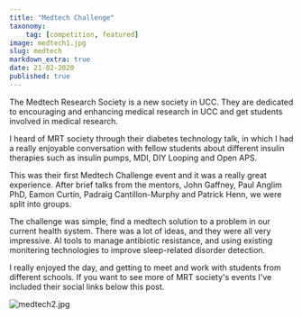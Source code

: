 ```yaml
---
title: "Medtech Challenge"
taxonomy:
    tag: [competition, featured]
image: medtech1.jpg
slug: medtech
markdown_extra: true
date: 21-02-2020
published: true
---
```


The Medtech Research Society is a new society in UCC. They are dedicated to encouraging and enhancing medical research in UCC and get students involved in medical research.

I heard of MRT society through their diabetes technology talk, in which I had a really enjoyable conversation with fellow students about different insulin therapies such as insulin pumps, MDI, DIY Looping and Open APS.

This was their first Medtech Challenge event and it was a really great experience. After brief talks from the mentors, John Gaffney, Paul Anglim PhD, Eamon Curtin, Padraig Cantillon-Murphy and Patrick Henn, we were split into groups.

The challenge was simple, find a medtech solution to a problem in our current health system. There was a lot of ideas, and they were all very impressive. AI tools to manage antibiotic resistance, and using existing monitering technologies to improve sleep-related disorder detection.

I really enjoyed the day, and getting to meet and work with students from different schools. If you want to see more of MRT society's events I've included their social links below this post.

![medtech2.jpg](my_team!)
